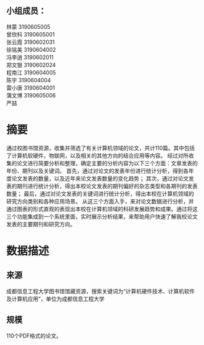 ## 小组成员：   
林蒙 3190605005  
曾欣科 3190605001   
张云霞 3190602031   
徐铭美 3190604002     
冯李逍 3190602011    
郑文银 3190602024     
程南江 3190604005   
陈宇 3190604004      
雷小唐 3190604001   
蒲文博 3190605006    
严喆 
# 摘要
通过校图书馆资源，收集并筛选了有关计算机领域的论文，共计110篇。其中包括了计算机软硬件，物联网，以及相关的其他方向的结合应用等内容。
经过对所收集的论文进行简要分析和整理，确定主要的分析内容为以下三个方面：文章发表的年份、期刊以及关键词。
首先，通过对论文的发表年份进行统计分析，得到各年度论文发表的数量，以及近年来论文发表数量的变化趋势；
其次，通过对论文发表的期刊进行统计分析，得出本校论文发表的期刊偏好的杂志类型和各期刊的发表数量；
最后，通过对论文发表的关键词进行统计分析，得出本校在计算机领域的研究方向类别和各种应用场景。
从这三个方面入手，来对论文数据进行分析，并通过图表的形式直观的表现出本校在计算机领域的科研发展趋势和成果。通过将这三个功能集成到一个系统里面，实时展示分析结果，来帮助用户快速了解我校论文发表的主要期刊和研究方向。  
# 数据描述
## 来源
成都信息工程大学图书馆馆藏资源，搜索关键词为“计算机硬件技术、计算机软件及计算机应用”，单位为成都信息工程大学
## 规模
110个PDF格式的论文。
